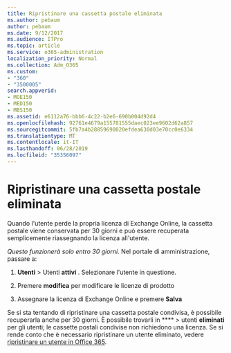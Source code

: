 ```yaml
---
title: Ripristinare una cassetta postale eliminata
ms.author: pebaum
author: pebaum
ms.date: 9/12/2017
ms.audience: ITPro
ms.topic: article
ms.service: o365-administration
localization_priority: Normal
ms.collection: Adm_O365
ms.custom:
- "360"
- "3500005"
search.appverid:
- MOE150
- MED150
- MBS150
ms.assetid: e6112a76-bbb6-4c22-b2e6-690b004d92d4
ms.openlocfilehash: 92761e4679a155781555daec023ee9602d62a857
ms.sourcegitcommit: 5fb7a4b28859690020efdea630d03e70cc0e6334
ms.translationtype: MT
ms.contentlocale: it-IT
ms.lasthandoff: 06/28/2019
ms.locfileid: "35356097"
---
```

# <a name="restore-a-deleted-mailbox"></a>Ripristinare una cassetta postale eliminata

Quando l'utente perde la propria licenza di Exchange Online, la cassetta postale viene conservata per 30 giorni e può essere recuperata semplicemente riassegnando la licenza all'utente.
  
 *Questo funzionerà solo entro 30 giorni.*  Nel portale di amministrazione, passare a:
  
1. **Utenti** \> Utenti **attivi** . Selezionare l'utente in questione.

2. Premere **modifica** per modificare le licenze di prodotto

3. Assegnare la licenza di Exchange Online e premere **Salva**

Se si sta tentando di ripristinare una cassetta postale condivisa, è possibile recuperarla anche per 30 giorni. È possibile trovarli in **** \> utenti **eliminati** per gli utenti; le cassette postali condivise non richiedono una licenza. Se si rende conto che è necessario ripristinare un utente eliminato, vedere [ripristinare un utente in Office 365](https://docs.microsoft.com/en-us/office365/admin/add-users/restore-user).
  
